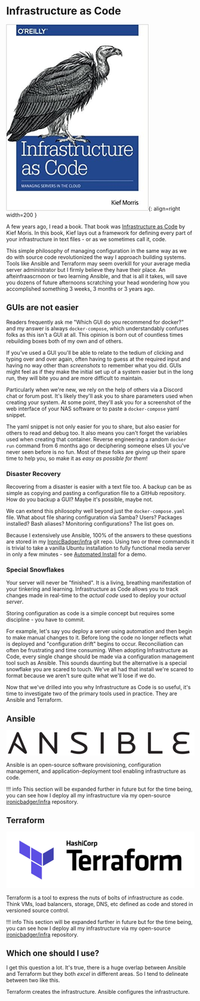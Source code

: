 # Infrastructure as Code

![infraascodebook](../images/infraascodebook.jpg){: align=right width=200 }

A few years ago, I read a book. That book was [Infrastructure as Code](https://amzn.to/2WjBb5c) by Kief Moris. In this book, Kief lays out a framework for defining every part of your infrastructure in text files - or as we sometimes call it, code.

This simple philosophy of managing configuration in the same way as we do with source code revolutionized the way I approach building systems. Tools like Ansible and Terraform may seem overkill for your average media server administrator but I firmly believe they have their place. An afteinfraascrnoon or two learning Ansible, and that is all it takes, will save you dozens of future afternoons scratching your head wondering how you accomplished something 3 weeks, 3 months or 3 years ago.

## GUIs are not easier

Readers frequently ask me "Which GUI do you recommend for docker?" and my answer is always `docker-compose`, which understandably confuses folks as this isn't a GUI at all. This opinion is born out of countless times rebuilding boxes both of my own and of others. 

If you've used a GUI you'll be able to relate to the tedium of clicking and typing over and over again, often having to guess at the required input and having no way other than *screenshots* to remember what you did. GUIs might feel as if they make the initial set up of a system easier but in the long run, they will bite you and are more difficult to maintain.

Particularly when we're new, we rely on the help of others via a Discord chat or forum post. It's likely they'll ask you to share parameters used when creating your system. At some point, they'll ask you for a screenshot of the web interface of your NAS software or to paste a `docker-compose` yaml snippet. 

The yaml snippet is not only easier for you to share, but also easier for others to read and debug too. It also means you can't forget the variables used when creating that container. Reverse engineering a random `docker run` command from 6 months ago or deciphering someone elses UI you've never seen before is no fun. Most of these folks are giving up their spare time to help you, so make it as *easy as possible for them*!

### Disaster Recovery

Recovering from a disaster is easier with a text file too. A backup can be as simple as copying and pasting a configuration file to a GitHub repository. How do you backup a GUI? Maybe it's possible, maybe not. 

We can extend this philosophy well beyond just the `docker-compose.yaml` file. What about file sharing configuration via Samba? Users? Packages installed? Bash aliases? Monitoring configurations? The list goes on.

Because I extensively use Ansible, 100% of the answers to these questions are stored in my [IronicBadger/infra](https://github.com/ironicbadger/infra) git repo. Using two or three commands it is trivial to take a vanilla Ubuntu installation to fully functional media server in only a few minutes - see [Automated Install](../installation/automated-install.md) for a demo.

### Special Snowflakes

Your server will never be "finished". It is a living, breathing manifestation of your tinkering and learning. Infrastructure as Code allows you to track changes made in real-time to the *actual code* used to deploy your *actual server*. 

Storing configuration as code is a simple concept but requires some discipline - you have to commit. 

For example, let's say you deploy a server using automation and then begin to make manual changes to it. Before long the code no longer reflects what is deployed and "configuration drift" begins to occur. Reconciliation can often be frustrating and time consuming. When adopting Infrastructure as Code, every single change should be made via a configuration management tool such as Ansible. This sounds daunting but the alternative is a special snowflake you are scared to touch. We've all had that install we're scared to format because we aren't sure quite what we'll lose if we do.

Now that we've drilled into you why Infrastructure as Code is so useful, it's time to investigate two of the primary tools used in practice. They are Ansible and Terraform.

## Ansible

![ansible-logo](../images/ansible_logo_wide.png)

Ansible is an open-source software provisioning, configuration management, and application-deployment tool enabling infrastructure as code.

!!! info
    This section will be expanded further in future but for the time being, you can see how I deploy all my infrastructure via my open-source [ironicbadger/infra](https://github.com/ironicbadger/infra) repository.

## Terraform

![terraform-logo](../images/terraform_logo_wide.png)

Terraform is a tool to express the nuts of bolts of infrastructure as code. Think VMs, load balancers, storage, DNS, etc defined as code and stored in versioned source control.

!!! info
    This section will be expanded further in future but for the time being, you can see how I deploy all my infrastructure via my open-source [ironicbadger/infra](https://github.com/ironicbadger/infra) repository.

## Which one should I use?

I get this question a lot. It's true, there is a huge overlap between Ansible and Terraform but they both *excel* in different areas. So I tend to delineate between two like this.

Terraform creates the infrastructure. Ansible configures the infrastructure.
